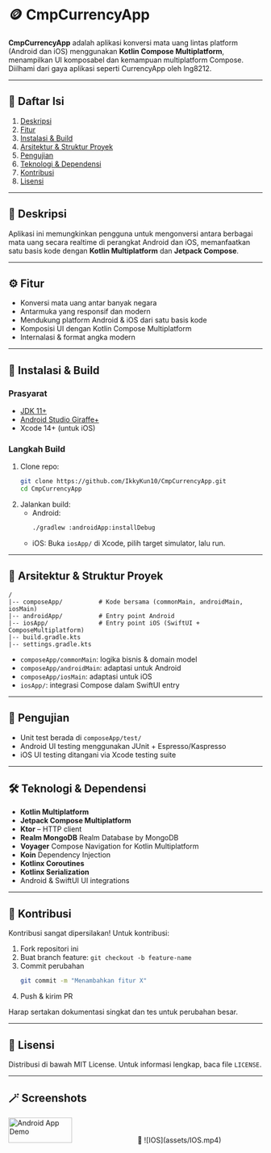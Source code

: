 # 🪙 CmpCurrencyApp

**CmpCurrencyApp** adalah aplikasi konversi mata uang lintas platform (Android dan iOS) menggunakan **Kotlin Compose Multiplatform**, menampilkan UI komposabel dan kemampuan multiplatform Compose. Diilhami dari gaya aplikasi seperti CurrencyApp oleh lng8212.

---

## 📌 Daftar Isi

1. [Deskripsi](#deskripsi)  
2. [Fitur](#fitur)  
3. [Instalasi & Build](#instalasi--build)  
4. [Arsitektur & Struktur Proyek](#arsitektur--struktur-proyek)  
5. [Pengujian](#pengujian)  
6. [Teknologi & Dependensi](#teknologi--dependensi)  
7. [Kontribusi](#kontribusi)  
8. [Lisensi](#lisensi)  

---

## 📝 Deskripsi

Aplikasi ini memungkinkan pengguna untuk mengonversi antara berbagai mata uang secara realtime di perangkat Android dan iOS, memanfaatkan satu basis kode dengan **Kotlin Multiplatform** dan **Jetpack Compose**.

---

## ⚙️ Fitur

- Konversi mata uang antar banyak negara  
- Antarmuka yang responsif dan modern  
- Mendukung platform Android & iOS dari satu basis kode  
- Komposisi UI dengan Kotlin Compose Multiplatform  
- Internalasi & format angka modern

---

## 🧩 Instalasi & Build

### Prasyarat

- [JDK 11+](https://adoptopenjdk.net/)  
- [Android Studio Giraffe+](https://developer.android.com/studio)  
- Xcode 14+ (untuk iOS)

### Langkah Build

1. Clone repo:
   ```bash
   git clone https://github.com/IkkyKun10/CmpCurrencyApp.git
   cd CmpCurrencyApp
   ```
2. Jalankan build:
   - Android:
     ```bash
     ./gradlew :androidApp:installDebug
     ```
   - iOS:
     Buka `iosApp/` di Xcode, pilih target simulator, lalu run.

---

## 📂 Arsitektur & Struktur Proyek

```
/
|-- composeApp/          # Kode bersama (commonMain, androidMain, iosMain)
|-- androidApp/          # Entry point Android
|-- iosApp/              # Entry point iOS (SwiftUI + ComposeMultiplatform)
|-- build.gradle.kts     
|-- settings.gradle.kts  
```

- `composeApp/commonMain`: logika bisnis & domain model  
- `composeApp/androidMain`: adaptasi untuk Android  
- `composeApp/iosMain`: adaptasi untuk iOS  
- `iosApp/`: integrasi Compose dalam SwiftUI entry

---

## 🧪 Pengujian

- Unit test berada di `composeApp/test/`  
- Android UI testing menggunakan JUnit + Espresso/Kaspresso  
- iOS UI testing ditangani via Xcode testing suite

---

## 🛠️ Teknologi & Dependensi

- **Kotlin Multiplatform**
- **Jetpack Compose Multiplatform**
- **Ktor** – HTTP client
- **Realm MongoDB** Realm Database by MongoDB
- **Voyager** Compose Navigation for Kotlin Multiplatform
- **Koin** Dependency Injection
- **Kotlinx Coroutines**  
- **Kotlinx Serialization**  
- Android & SwiftUI UI integrations  

---

## 🤝 Kontribusi

Kontribusi sangat dipersilakan! Untuk kontribusi:

1. Fork repositori ini  
2. Buat branch feature: `git checkout -b feature-name`  
3. Commit perubahan  
   ```bash
   git commit -m "Menambahkan fitur X"
   ```
4. Push & kirim PR

Harap sertakan dokumentasi singkat dan tes untuk perubahan besar.

---

## 📄 Lisensi

Distribusi di bawah MIT License. Untuk informasi lengkap, baca file `LICENSE`.

---

## 🪄 Screenshots

<img src="assets/Android.gif" alt="Android App Demo" width="50%" height="50">
🎥 ![IOS](assets/IOS.mp4)
